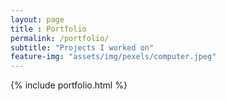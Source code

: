 ```yaml
--- 
layout: page
title : Portfolio 
permalink: /portfolio/
subtitle: "Projects I worked on" 
feature-img: "assets/img/pexels/computer.jpeg"
---
```


{% include portfolio.html %}